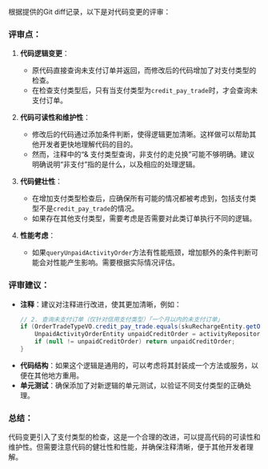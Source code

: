 根据提供的Git diff记录，以下是对代码变更的评审：

### 评审点：

1. **代码逻辑变更**：
   - 原代码直接查询未支付订单并返回，而修改后的代码增加了对支付类型的检查。
   - 在检查支付类型后，只有当支付类型为`credit_pay_trade`时，才会查询未支付订单。

2. **代码可读性和维护性**：
   - 修改后的代码通过添加条件判断，使得逻辑更加清晰。这样做可以帮助其他开发者更快地理解代码的目的。
   - 然而，注释中的“& 支付类型查询，非支付的走兑换”可能不够明确。建议明确说明“非支付”指的是什么，以及相应的处理逻辑。

3. **代码健壮性**：
   - 在增加支付类型检查后，应确保所有可能的情况都被考虑到，包括支付类型不是`credit_pay_trade`的情况。
   - 如果存在其他支付类型，需要考虑是否需要对此类订单执行不同的逻辑。

4. **性能考虑**：
   - 如果`queryUnpaidActivityOrder`方法有性能瓶颈，增加额外的条件判断可能会对性能产生影响。需要根据实际情况评估。

### 评审建议：

- **注释**：建议对注释进行改进，使其更加清晰，例如：
  ```java
  // 2. 查询未支付订单（仅针对信用支付类型）「一个月以内的未支付订单」
  if (OrderTradeTypeVO.credit_pay_trade.equals(skuRechargeEntity.getOrderTradeType())) {
      UnpaidActivityOrderEntity unpaidCreditOrder = activityRepository.queryUnpaidActivityOrder(skuRechargeEntity);
      if (null != unpaidCreditOrder) return unpaidCreditOrder;
  }
  ```
- **代码结构**：如果这个逻辑是通用的，可以考虑将其封装成一个方法或服务，以便在其他地方重用。
- **单元测试**：确保添加了对新逻辑的单元测试，以验证不同支付类型的正确处理。

### 总结：

代码变更引入了支付类型的检查，这是一个合理的改进，可以提高代码的可读性和维护性。但需要注意代码的健壮性和性能，并确保注释清晰，便于其他开发者理解。